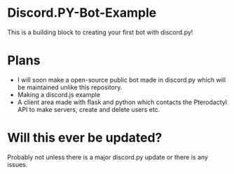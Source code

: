 # Discord.PY-Bot-Example
This is a building block to creating your first bot with discord.py!

# Plans
- I will soon make a open-source public bot made in discord.py which will be maintained unlike this repository.
- Making a discord.js example
- A client area made with flask and python which contacts the Pterodactyl API to make servers, create and delete users etc.

# Will this ever be updated?
Probably not unless there is a major discord.py update or there is any issues.
